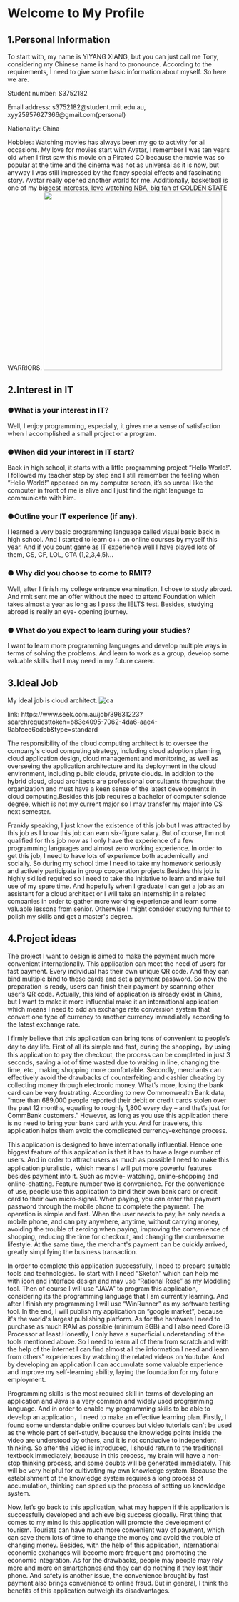 

# Welcome to My Profile





## 1.Personal Information
<p>To start with, my name is YIYANG XIANG, but you can just call me Tony, considering my Chinese name is hard to pronounce. According to the requirements, I need to give some basic information about myself. So here we are.</P>
<P>
Student number: S3752182</P>
<P>
Email address: s3752182@student.rmit.edu.au,
xyy25957627366@gmail.com(personal)</P>
<P>
 Nationality: China</P>
 <P>
Hobbies: 
Watching movies has always been my go to activity for all occasions. My love for movies start with Avatar, I remember I was ten years old when I first saw this movie on a Pirated CD because the movie was so popular at the time and the cinema was not as universal as it is now, but anyway I was still impressed by the fancy special effects and fascinating story. Avatar really opened another world for me. Additionally, basketball is one of my biggest interests, love watching NBA, big fan of GOLDEN STATE WARRIORS.
 
 <img src="1.jpg" widht="300" height="400" >
 </p>



<h2>2.Interest in IT </h2>
<h3>
●What is your interest in IT?
 </h3>
 <p> 
Well, I enjoy programming, especially, it gives me a sense of satisfaction when I accomplished a small project or a program.  
</p>
<h3>
●When did your interest in IT start? 
  </h3>
<p> 
Back in high school, it starts with a little programming  project “Hello World!”. I followed my teacher step by step and I still remember the feeling when “Hello World!” appeared on my computer screen, it’s so unreal like the computer in front of me is alive and I just find the right language to communicate with him.
</p>
<h3>
●Outline your IT experience (if any).
</h3>
<p>
I learned a very basic programming language called visual basic back in high school. And I started to learn c++ on online courses by myself this year. And if you count game as IT experience well I have played lots of them, CS, CF, LOL, GTA (1,2,3,4,5)…
</p>
<h3>
● Why did you choose to come to RMIT?
</h3>
<p>
Well, after I finish my college entrance examination, I chose to study abroad. And rmit sent me an offer without the need to attend Foundation which takes almost a year as long as I pass the IELTS test. Besides, studying abroad is really an eye- opening journey.
</p>
<h3>
● What do you expect to learn during your studies?
</h3>
<p>
I want to learn more programming languages and develop multiple  ways in terms of solving the problems. And learn to work as a group, develop some valuable skills that  I may need in my future career.
</p>


<h2>3.Ideal Job</h2>
<p>
 My ideal job is cloud architect.
<img src="CA.PNG" alt="ca" >
 </p>
<p> 
link: https://www.seek.com.au/job/39631223?searchrequesttoken=b83e4095-7062-4da6-aae4-9abfcee6cdbb&type=standard
</p>
<p>
The responsibility of the cloud computing architect is to oversee the company's cloud computing strategy, including cloud adoption planning, cloud application design, cloud management and monitoring, as well as overseeing the application architecture and its deployment in the cloud environment, including public clouds, private clouds. In addition to the hybrid cloud, cloud architects are professional consultants throughout the organization and must have a keen sense of the latest developments in cloud computing.Besides this job requires a bachelor of  computer science degree, which is not my current major so I may transfer my major into CS next semester. 

Frankly speaking, I just know the existence of this job but I was attracted by this job as I know this job can earn six-figure salary. But of course, I’m not qualified for this job now as I only have the experience of a few programming languages and almost zero working experience. In order to get this job, I need to have lots of experience both academically and socially. 
So during my school time I need to take my homework seriously and actively participate in group cooperation projects.Besides this job is highly skilled required so I need to take the initiative to learn and make full use of my spare time. And hopefully when I graduate I can get a job as an assistant for a cloud architect or I will take an Internship in a  related companies in order to gather more working experience and learn some valuable lessons from senior. Otherwise I might consider studying further to polish my skills and get a master's degree.

 </p>

<h2>4.Project ideas </h2>
<p>The project I want to design is aimed to make the payment much more convenient internationally. This application can meet the need of users for fast payment. Every individual has their own unique QR code. And they can bind multiple bind to these cards and set a payment password. So now the preparation is ready, users can finish their payment by scanning other user’s QR code. Actually, this kind of application is already exist in China, but I want to make it more influential make it an international application which means I need to add an exchange rate conversion system that convert one type of currency to another currency immediately according to the latest exchange rate. </p>
<p>
I firmly believe that this application can bring tons of convenient to people’s day to day life. First of all its simple and fast, during the shopping，by using this application to pay the checkout, the process can be completed in just 3 seconds, saving a lot of time wasted due to waiting in line, changing the time, etc., making shopping more comfortable. Secondly, merchants can effectively avoid the drawbacks of counterfeiting and cashier cheating by collecting money through electronic money. What’s more, losing the bank card can be very frustrating. According to new Commonwealth Bank data, “more than 689,000 people reported their debit or credit cards stolen over the past 12 months, equating to roughly 1,800 every day – and that’s just for CommBank customers.” However, as long as you use this application there is no need to bring your bank card with you. And for travelers, this application helps them avoid the complicated currency-exchange process. </p>
<p>
This application is designed to have internationally influential. Hence one biggest feature of this application is that it has to have a large number of users. And in order to attract users as much as possible I need to make this application pluralistic，which means I will put more powerful features besides payment into it. Such as movie- watching, online-shopping and online-chatting. Feature number two is convenience. For the convenience of use, people use this application to bind their own bank card or credit card to their own micro-signal. When paying, you can enter the payment password through the mobile phone to complete the payment. The operation is simple and fast. When the user needs to pay, he only needs a mobile phone, and can pay anywhere, anytime, without carrying money, avoiding the trouble of zeroing when paying, improving the convenience of shopping, reducing the time for checkout, and changing the cumbersome lifestyle. At the same time, the merchant's payment can be quickly arrived, greatly simplifying the business transaction.  </p> 
<p>
In order to complete this application successfully, I need to prepare suitable tools and technologies.
To start with I need “Sketch” which can help me with icon and interface design and may use “Rational Rose” as my Modeling tool. Then of course I will use “JAVA” to program this application, considering its the programming language that I am currently learning. And after I finish my programming I will use “WinRunner” as my software testing tool. In the end, I will publish my application on “google market”, because it's the world's largest publishing platform. As for the hardware I need to purchase as much RAM as possible (minimum 8GB) and I also need Core i3 Processor at least.Honestly, I only have a superficial understanding of the tools mentioned above. So I need to learn all of them from scratch and with the help of the internet I can find almost all the information I need and learn from others' experiences by watching the related videos on Youtube. And by developing an application I can accumulate some valuable experience and improve my self-learning ability, laying the foundation for my future employment.</p>
<p>
Programming skills is the most required skill in terms of developing an application and Java is a very common and widely used programming language. And in order to enable my programming skills to be able to develop an application，I need to make an effective learning plan. Firstly, I found some understandable online courses but video tutorials can't be used as the whole part of self-study, because the knowledge points inside the video are understood by others, and it is not conducive to independent thinking. So after the video is introduced, I should return to the traditional textbook immediately, because in this process, my brain will have a non-stop thinking process, and some doubts will be generated immediately. This will be very helpful for cultivating my own knowledge system. Because the establishment of the knowledge system requires a long process of accumulation, thinking can speed up the process of setting up knowledge system.</p>
<p>
Now, let’s go back to this application, what may happen if this application is successfully developed and achieve big success globally. First thing that comes to my mind is this application will promote the development of tourism. Tourists can have much more convenient way of payment, which can save them lots of time to change the money and avoid the trouble of changing money. Besides, with the help of this application, International economic exchanges will become more frequent and promoting the economic integration. As for the drawbacks, people may people may rely more and more on smartphones and they can do nothing if they lost their phone. And safety is another issue, the convenience brought by fast payment also brings convenience to online fraud. But in general, I think the benefits of this application outweigh its disadvantages.

</p>




